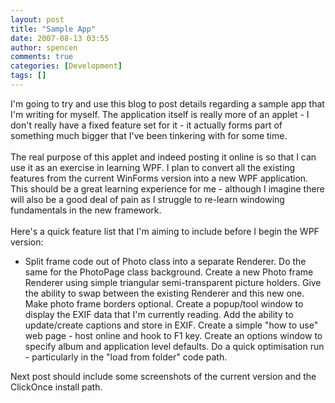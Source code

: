 ```yaml
---
layout: post
title: "Sample App"
date: 2007-08-13 03:55
author: spencen
comments: true
categories: [Development]
tags: []
---
```

<div>I'm going to try and use this blog to post details regarding a sample app that I'm writing for myself. The application itself is really more of an applet - I don't really have a fixed feature set for it - it actually forms part of something much bigger that I've been tinkering with for some time.<br><br>The real purpose of this applet and indeed posting it online is so that I can use it as an exercise in learning WPF. I plan to convert all the existing features from the current WinForms version into a new WPF application. This should be a great learning experience for me - although I imagine there will also be a good deal of pain as I struggle to re-learn windowing fundamentals in the new framework.<br><br>Here's a quick feature list that I'm aiming to include before I begin the WPF version:<br></div> 

*   Split frame code out of Photo class into a separate Renderer. Do the same for the PhotoPage class background.  Create a new Photo frame Renderer using simple triangular semi-transparent picture holders. Give the ability to swap between the existing Renderer and this new one.  Make photo frame borders optional.  Create a popup/tool window to display the EXIF data that I'm currently reading.  Add the ability to update/create captions and store in EXIF.  Create a simple "how to use" web page - host online and hook to F1 key.  Create an options window to specify album and application level defaults.  Do a quick optimisation run - particularly in the "load from folder" code path. 

Next post should include some screenshots of the current version and the ClickOnce install path.


